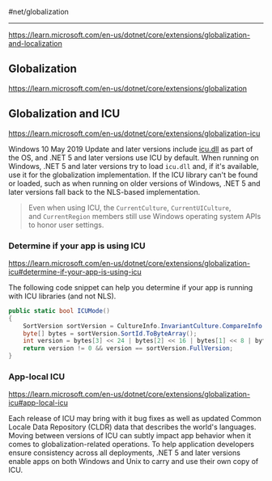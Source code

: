 #net/globalization

---

https://learn.microsoft.com/en-us/dotnet/core/extensions/globalization-and-localization

## Globalization

https://learn.microsoft.com/en-us/dotnet/core/extensions/globalization

## Globalization and ICU

https://learn.microsoft.com/en-us/dotnet/core/extensions/globalization-icu

Windows 10 May 2019 Update and later versions include [icu.dll](https://learn.microsoft.com/en-us/windows/win32/intl/international-components-for-unicode--icu-) as part of the OS, and .NET 5 and later versions use ICU by default. When running on Windows, .NET 5 and later versions try to load `icu.dll` and, if it's available, use it for the globalization implementation. If the ICU library can't be found or loaded, such as when running on older versions of Windows, .NET 5 and later versions fall back to the NLS-based implementation.

> Even when using ICU, the `CurrentCulture`, `CurrentUICulture`, and `CurrentRegion` members still use Windows operating system APIs to honor user settings.

### Determine if your app is using ICU

https://learn.microsoft.com/en-us/dotnet/core/extensions/globalization-icu#determine-if-your-app-is-using-icu

The following code snippet can help you determine if your app is running with ICU libraries (and not NLS).

```cs
public static bool ICUMode()
{
    SortVersion sortVersion = CultureInfo.InvariantCulture.CompareInfo.Version;
    byte[] bytes = sortVersion.SortId.ToByteArray();
    int version = bytes[3] << 24 | bytes[2] << 16 | bytes[1] << 8 | bytes[0];
    return version != 0 && version == sortVersion.FullVersion;
}
```

### App-local ICU

https://learn.microsoft.com/en-us/dotnet/core/extensions/globalization-icu#app-local-icu

Each release of ICU may bring with it bug fixes as well as updated Common Locale Data Repository (CLDR) data that describes the world's languages. Moving between versions of ICU can subtly impact app behavior when it comes to globalization-related operations. To help application developers ensure consistency across all deployments, .NET 5 and later versions enable apps on both Windows and Unix to carry and use their own copy of ICU.
